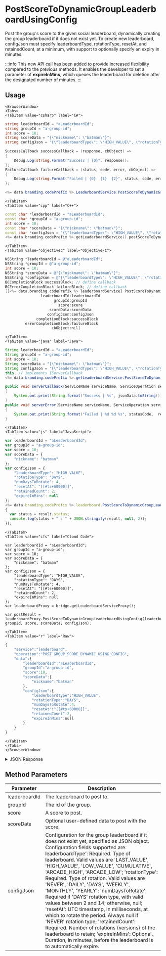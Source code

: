 # PostScoreToDynamicGroupLeaderboardUsingConfig

Post the group's score to the given social leaderboard, dynamically creating the group leaderboard if it does not exist yet. To create new leaderboard, configJson must specify leaderboardType, rotationType, resetAt, and retainedCount, at a minimum, with support to optionally specify an expiry in minutes.

<PartialServop service_name="leaderboard" operation_name="POST_GROUP_SCORE_DYNAMIC_USING_CONFIG" />

:::info
This new API call has been added to provide increased flexibility compared to the previous methods. It enables the developer to set a parameter of <strong>expireInMins</strong>, which queues the leaderboard for deletion after the designated number of minutes.
:::

## Usage

```mdx-code-block
<BrowserWindow>
<Tabs>
<TabItem value="csharp" label="C#">
```

```csharp
string leaderboardId = "aLeaderboardId";
string groupId = "a-group-id";
int score = 10;
string scoreData = "{\"nickname\": \"batman\"}";
string configJson = "{\"leaderboardType\": \"HIGH_VALUE\", \"rotationType\": \"DAYS\", \"numDaysToRotate\": 4, \"resetAt\": \"[[#ts+60000]]\", \"retainedCount\": 2, \"expireInMins\": None}";

SuccessCallback successCallback = (response, cbObject) =>
{
    Debug.Log(string.Format("Success | {0}", response));
};
FailureCallback failureCallback = (status, code, error, cbObject) =>
{
    Debug.Log(string.Format("Failed | {0}  {1}  {2}", status, code, error));
};

<%= data.branding.codePrefix %>.LeaderboardService.PostScoreToDynamicGroupLeaderboardUsingConfig(leaderboardId, groupId, score, scoreData, configJson, successCallback, failureCallback);
```

```mdx-code-block
</TabItem>
<TabItem value="cpp" label="C++">
```

```cpp
const char *leaderboardId = "aLeaderboardId";
const char *groupId = "a-group-id";
int score = 10;
const char *scoreData = "{\"nickname\": \"batman\"}";
const char *configJson = "{\"leaderboardType\": \"HIGH_VALUE\", \"rotationType\": \"DAYS\", \"numDaysToRotate\": 4, \"resetAt\": \"[[#ts+60000]]\", \"retainedCount\": 2, \"expireInMins\": None}";
<%= data.branding.codePrefix %>.getLeaderboardService().postScoreToDynamicGroupLeaderboardUsingConfig(leaderboardId, groupId, score, scoreData, configJson, this);
```

```mdx-code-block
</TabItem>
<TabItem value="objectivec" label="Objective-C">
```

```objectivec
NSString *leaderboardId = @"aLeaderboardId";
NSString *groupId = @"a-group-id";
int score = 10;
NSString *scoreData = @"{\"nickname\": \"batman\"}";
NSString *configJson = @"{\"leaderboardType\": \"HIGH_VALUE\", \"rotationType\": \"DAYS\", \"numDaysToRotate\": 4, \"resetAt\": \"[[#ts+60000]]\", \"retainedCount\": 2, \"expireInMins\": None}";
BCCompletionBlock successBlock; // define callback
BCErrorCompletionBlock failureBlock; // define callback
[[<%= data.branding.codePrefix %> leaderboardService] PostScoreToDynamicGroupLeaderboardUsingConfig:
                leaderboardId:leaderboardId
                      groupId:groupId
                        score:score
                    scoreData:scoreData
                   configJson:configJson
              completionBlock:successBlock
         errorCompletionBlock:failureBlock
                     cbObject:nil]
```

```mdx-code-block
</TabItem>
<TabItem value="java" label="Java">
```

```java
String leaderboardId = "aLeaderboardId";
String groupId = "a-group-id";
int score = 10;
String scoreData = "{\"nickname\": \"batman\"}";
String configJson = "{\"leaderboardType\": \"HIGH_VALUE\", \"rotationType\": \"DAYS\", \"numDaysToRotate\": 4, \"resetAt\": \"[[#ts+60000]]\", \"retainedCount\": 2, \"expireInMins\": None}";
this; // implements IServerCallback
<%= data.branding.codePrefix %>.getLeaderboardService.PostScoreToDynamicGroupLeaderboardUsingConfig(leaderboardId, groupId, score, scoreData, configJson, this);

public void serverCallback(ServiceName serviceName, ServiceOperation serviceOperation, JSONObject jsonData)
{
    System.out.print(String.format("Success | %s", jsonData.toString()));
}
public void serverError(ServiceName serviceName, ServiceOperation serviceOperation, int statusCode, int reasonCode, String jsonError)
{
    System.out.print(String.format("Failed | %d %d %s", statusCode,  reasonCode, jsonError.toString()));
}

```

```mdx-code-block
</TabItem>
<TabItem value="js" label="JavaScript">
```

```javascript
var leaderboardId = "aLeaderboardId";
var groupId = "a-group-id";
var score = 10;
var scoreData = {
    "nickname": "batman"
};
var configJson = {
    "leaderboardType": "HIGH_VALUE",
    "rotationType": "DAYS",
    "numDaysToRotate": 4,
    "resetAt": "[[#ts+60000]]",
    "retainedCount": 2,
    "expireInMins": null
};
<%= data.branding.codePrefix %>.leaderboard.PostScoreToDynamicGroupLeaderboardUsingConfig(leaderboardId, groupId, score, scoreData, configJson, result =>
{
  var status = result.status;
  console.log(status + " : " + JSON.stringify(result, null, 2));
});
```

```mdx-code-block
</TabItem>
<TabItem value="cfs" label="Cloud Code">
```

```cfscript
var leaderboardId = "aLeaderboardId";
var groupId = "a-group-id";
var score = 10;
var scoreData = {
    "nickname": "batman"
};
var configJson = {
    "leaderboardType": "HIGH_VALUE",
    "rotationType": "DAYS",
    "numDaysToRotate": 4,
    "resetAt": "[[#ts+60000]]",
    "retainedCount": 2,
    "expireInMins": null
};
var leaderboardProxy = bridge.getLeaderboardServiceProxy();

var postResult = leaderboardProxy.PostScoreToDynamicGroupLeaderboardUsingConfig(leaderboardId, groupId, score, scoreData, configJson);
```

```mdx-code-block
</TabItem>
<TabItem value="r" label="Raw">
```

```r
{
    "service":"leaderboard",
    "operation":"POST_GROUP_SCORE_DYNAMIC_USING_CONFIG",
    "data":{
        "leaderboardId":"aLeaderboardId",
        "groupId":"a-group-id",
        "score":10,
        "scoreData":{
            "nickname":"batman"
        },
        "configJson":{
            "leaderboardType":"HIGH_VALUE",
            "rotationType":"DAYS",
            "numDaysToRotate":4,
            "resetAt":"[[#ts+60000]]",
            "retainedCount":2,
            "expireInMins":null
        }
    }
}
```

```mdx-code-block
</TabItem>
</Tabs>
</BrowserWindow>
```
<details>
<summary>JSON Response</summary>

```json
{
  "status" : 200,
  "data" : null
}
```

</details>

## Method Parameters
Parameter | Description
--------- | -----------
leaderboardId | The leaderboard to post to.
groupId | The id of the group.
score | A score to post.
scoreData | Optional user-defined data to post with the score.
configJson | Configuration for the group leaderboard if it does not exist yet, specified as JSON object. Configuration fields supported are: leaderboardType': Required. Type of leaderboard. Valid values are 'LAST_VALUE', 'HIGH_VALUE', 'LOW_VALUE', 'CUMULATIVE', 'ARCADE_HIGH', 'ARCADE_LOW';  'rotationType': Required. Type of rotation. Valid values are 'NEVER', 'DAILY', 'DAYS', 'WEEKLY', 'MONTHLY', 'YEARLY';  'numDaysToRotate': Required if 'DAYS' rotation type, with valid values between 2 and 14; otherwise, null;  'resetAt': UTC timestamp, in milliseconds, at which to rotate the period. Always null if 'NEVER' rotation type;  'retainedCount': Required. Number of rotations (versions) of the leaderboard to retain; 'expireInMins': Optional. Duration, in minutes, before the leaderboard is to automatically expire.
